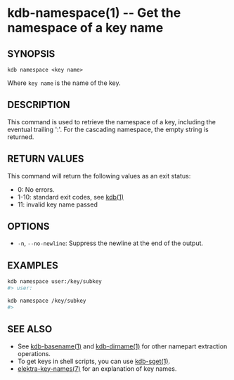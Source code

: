 # kdb-namespace(1) -- Get the namespace of a key name

## SYNOPSIS

`kdb namespace <key name>`

Where `key name` is the name of the key.

## DESCRIPTION

This command is used to retrieve the namespace of a key, including the eventual trailing ':'.
For the cascading namespace, the empty string is returned.

## RETURN VALUES

This command will return the following values as an exit status:

- 0:
  No errors.
- 1-10:
  standard exit codes, see [kdb(1)](kdb.md)
- 11:
  invalid key name passed

## OPTIONS

- `-n`, `--no-newline`:
  Suppress the newline at the end of the output.

## EXAMPLES

```sh
kdb namespace user:/key/subkey
#> user:

kdb namespace /key/subkey
#>
```

## SEE ALSO

- See [kdb-basename(1)](kdb-basename.md) and [kdb-dirname(1)](kdb-dirname.md) for other namepart extraction operations.
- To get keys in shell scripts, you can use [kdb-sget(1)](kdb-sget.md).
- [elektra-key-names(7)](elektra-key-names.md) for an explanation of key names.
